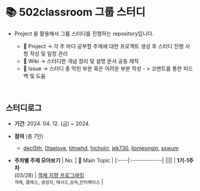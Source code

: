   # 📚 502classroom 그룹 스터디
- <span> Project </span>을 활용해서 그룹 스터디를 진행하는 repository입니다.
  
  - 📅 Project -> 각 주 마다 공부할 주제에 대한 프로젝트 생성 후 스터디 진행 사항 작성 및 일정 관리
  - 📃 Wiki -> 스터디한 개념 정리 및 설명 문서 공동 제작
  - 📌 Issue -> 스터디 중 막힌 부분 혹은 어려운 부분 작성 - > 코멘트를 통한 피드백 및 도움


<br />

## 스터디로그
- __기간__: 2024. 04. 12. (금) ~ 2024. 
- __참여__ (총 7인)
  - [decl5th](https://github.com/dec5th), [0taelove](https://github.com/0taelove), [tjtnwhd](https://github.com/tjtnwhd), [hjchoirr](https://github.com/hjchoirr), [jek730](https://github.com/jek730), [lionjeongin](https://github.com/lionjeongin), [sswum](https://github.com/sswum)

- __주차별 주제 모아보기__
  | No. | 💬 Main Topic |
  |:----|:-------------|
  ||||
  | __1기-1주차__<br>(03/28)  | [객체 지향 프로그래밍](https://github.com/orgs/GroupStudy502/projects/1)<br>`객체`, `클래스`, `생성자`, `메서드`,`상속`,`인터페이스`  |
